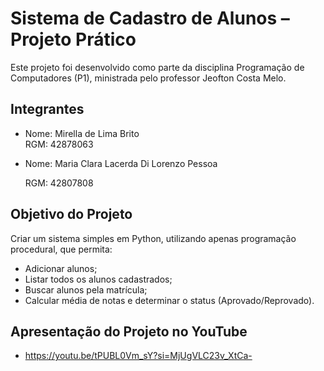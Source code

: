 #  Sistema de Cadastro de Alunos – Projeto Prático

Este projeto foi desenvolvido como parte da disciplina Programação de Computadores (P1), ministrada pelo professor Jeofton Costa Melo.

##  Integrantes

- Nome: Mirella de Lima Brito  
  RGM: 42878063

- Nome: Maria Clara Lacerda Di Lorenzo Pessoa
  
  RGM: 42807808

##  Objetivo do Projeto

Criar um sistema simples em  Python, utilizando apenas programação procedural, que permita:

- Adicionar alunos;
- Listar todos os alunos cadastrados;
- Buscar alunos pela matrícula;
- Calcular média de notas e determinar o status (Aprovado/Reprovado).
  
## Apresentação do Projeto no YouTube
- https://youtu.be/tPUBL0Vm_sY?si=MjUgVLC23v_XtCa-
